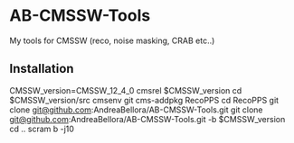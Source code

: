 # AB-CMSSW-Tools
My tools for CMSSW (reco, noise masking, CRAB etc..)

## Installation
CMSSW_version=CMSSW_12_4_0
cmsrel $CMSSW_version
cd $CMSSW_version/src
cmsenv
git cms-addpkg RecoPPS
cd RecoPPS
git clone git@github.com:AndreaBellora/AB-CMSSW-Tools.git
git clone git@github.com:AndreaBellora/AB-CMSSW-Tools.git -b $CMSSW_version
cd ..
scram b -j10
